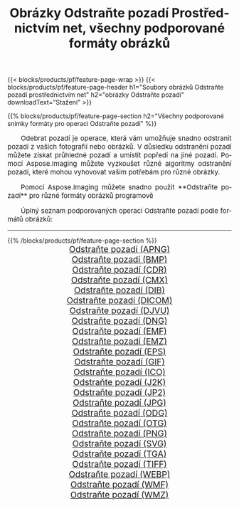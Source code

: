 ﻿---
title: Obrázky Odstraňte pozadí Prostřednictvím net, všechny podporované formáty obrázků 
weight: 3920
url: /cs/net/remove-background/ 
lang: cs
langdirlevel: 2
locales: zh-hans,ja,it,ru,de,es,fr,nl,id,lt,pl,pt,vi,tr,ko,zh-hant,ar,hi,th,sv,cs,uk,he
description: Pomocí Aspose.Imaging můžete snadno Odstraňte pozadí obrázky přes net
---

{{< blocks/products/pf/feature-page-wrap >}}
{{< blocks/products/pf/feature-page-header h1="Soubory obrázků Odstraňte pozadí prostřednictvím net" h2="obrázky Odstraňte pozadí" downloadText="Stažení" >}}


{{% blocks/products/pf/feature-page-section  h2="Všechny podporované snímky formáty pro operaci Odstraňte pozadí" %}}
<p align="justify" style="text-indent:2em;font-size:15px;">
Odebrat pozadí je operace, která vám umožňuje snadno odstranit pozadí z vašich fotografií nebo obrázků. V důsledku odstranění pozadí můžete získat průhledné pozadí a umístit popředí na jiné pozadí. Pomocí Aspose.Imaging můžete vyzkoušet různé algoritmy odstranění pozadí, které mohou vyhovovat vašim potřebám pro různé obrázky.
</p>
<p align="justify" style="text-indent:2em;font-size:15px;">
Pomocí Aspose.Imaging můžete snadno použít **Odstraňte pozadí** pro různé formáty obrázků programově
</p>
<p align="justify" style="text-indent:2em;font-size:15px;">
Úplný seznam podporovaných operací Odstraňte pozadí podle formátů obrázků:
</p>
<hr/>
{{% /blocks/products/pf/feature-page-section %}}
<div class="container-fluid productfamilypage bg-gray">
    <div class="convertypes bg-gray agp-content section">
        <div class="container">
		<div class="row other-converters" style="gap: 10px;font-size: 19px;text-align:center;">
		    <div class='col-md-2 other-converter remove-lp remove-rp'><a href="/imaging/cs/net/remove-background/apng/" style="padding:15px;">Odstraňte pozadí (APNG)</a></div><div class='col-md-2 other-converter remove-lp remove-rp'><a href="/imaging/cs/net/remove-background/bmp/" style="padding:15px;">Odstraňte pozadí (BMP)</a></div><div class='col-md-2 other-converter remove-lp remove-rp'><a href="/imaging/cs/net/remove-background/cdr/" style="padding:15px;">Odstraňte pozadí (CDR)</a></div><div class='col-md-2 other-converter remove-lp remove-rp'><a href="/imaging/cs/net/remove-background/cmx/" style="padding:15px;">Odstraňte pozadí (CMX)</a></div><div class='col-md-2 other-converter remove-lp remove-rp'><a href="/imaging/cs/net/remove-background/dib/" style="padding:15px;">Odstraňte pozadí (DIB)</a></div><div class='col-md-2 other-converter remove-lp remove-rp'><a href="/imaging/cs/net/remove-background/dicom/" style="padding:15px;">Odstraňte pozadí (DICOM)</a></div><div class='col-md-2 other-converter remove-lp remove-rp'><a href="/imaging/cs/net/remove-background/djvu/" style="padding:15px;">Odstraňte pozadí (DJVU)</a></div><div class='col-md-2 other-converter remove-lp remove-rp'><a href="/imaging/cs/net/remove-background/dng/" style="padding:15px;">Odstraňte pozadí (DNG)</a></div><div class='col-md-2 other-converter remove-lp remove-rp'><a href="/imaging/cs/net/remove-background/emf/" style="padding:15px;">Odstraňte pozadí (EMF)</a></div><div class='col-md-2 other-converter remove-lp remove-rp'><a href="/imaging/cs/net/remove-background/emz/" style="padding:15px;">Odstraňte pozadí (EMZ)</a></div><div class='col-md-2 other-converter remove-lp remove-rp'><a href="/imaging/cs/net/remove-background/eps/" style="padding:15px;">Odstraňte pozadí (EPS)</a></div><div class='col-md-2 other-converter remove-lp remove-rp'><a href="/imaging/cs/net/remove-background/gif/" style="padding:15px;">Odstraňte pozadí (GIF)</a></div><div class='col-md-2 other-converter remove-lp remove-rp'><a href="/imaging/cs/net/remove-background/ico/" style="padding:15px;">Odstraňte pozadí (ICO)</a></div><div class='col-md-2 other-converter remove-lp remove-rp'><a href="/imaging/cs/net/remove-background/j2k/" style="padding:15px;">Odstraňte pozadí (J2K)</a></div><div class='col-md-2 other-converter remove-lp remove-rp'><a href="/imaging/cs/net/remove-background/jp2/" style="padding:15px;">Odstraňte pozadí (JP2)</a></div><div class='col-md-2 other-converter remove-lp remove-rp'><a href="/imaging/cs/net/remove-background/jpg/" style="padding:15px;">Odstraňte pozadí (JPG)</a></div><div class='col-md-2 other-converter remove-lp remove-rp'><a href="/imaging/cs/net/remove-background/odg/" style="padding:15px;">Odstraňte pozadí (ODG)</a></div><div class='col-md-2 other-converter remove-lp remove-rp'><a href="/imaging/cs/net/remove-background/otg/" style="padding:15px;">Odstraňte pozadí (OTG)</a></div><div class='col-md-2 other-converter remove-lp remove-rp'><a href="/imaging/cs/net/remove-background/png/" style="padding:15px;">Odstraňte pozadí (PNG)</a></div><div class='col-md-2 other-converter remove-lp remove-rp'><a href="/imaging/cs/net/remove-background/svg/" style="padding:15px;">Odstraňte pozadí (SVG)</a></div><div class='col-md-2 other-converter remove-lp remove-rp'><a href="/imaging/cs/net/remove-background/tga/" style="padding:15px;">Odstraňte pozadí (TGA)</a></div><div class='col-md-2 other-converter remove-lp remove-rp'><a href="/imaging/cs/net/remove-background/tiff/" style="padding:15px;">Odstraňte pozadí (TIFF)</a></div><div class='col-md-2 other-converter remove-lp remove-rp'><a href="/imaging/cs/net/remove-background/webp/" style="padding:15px;">Odstraňte pozadí (WEBP)</a></div><div class='col-md-2 other-converter remove-lp remove-rp'><a href="/imaging/cs/net/remove-background/wmf/" style="padding:15px;">Odstraňte pozadí (WMF)</a></div><div class='col-md-2 other-converter remove-lp remove-rp'><a href="/imaging/cs/net/remove-background/wmz/" style="padding:15px;">Odstraňte pozadí (WMZ)</a></div>
                </div>
        </div>
    </div>
</div>
<br/>
